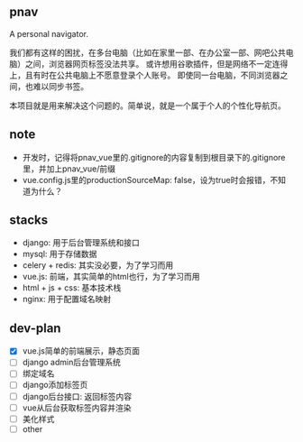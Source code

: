 ## pnav
A personal navigator.

我们都有这样的困扰，在多台电脑（比如在家里一部、在办公室一部、网吧公共电脑）之间，浏览器网页标签没法共享。
或许想用谷歌插件，但是网络不一定连得上，且有时在公共电脑上不愿意登录个人账号。
即使同一台电脑，不同浏览器之间，也难以同步书签。

本项目就是用来解决这个问题的。简单说，就是一个属于个人的个性化导航页。

## note
- 开发时，记得将pnav_vue里的.gitignore的内容复制到根目录下的.gitignore里，并加上pnav_vue/前缀
- vue.config.js里的productionSourceMap: false，设为true时会报错，不知道为什么？


## stacks

- django: 用于后台管理系统和接口
- mysql: 用于存储数据
- celery + redis: 其实没必要，为了学习而用
- vue.js: 前端，其实简单的html也行，为了学习而用
- html + js + css: 基本技术栈
- nginx: 用于配置域名映射

## dev-plan

-[x] vue.js简单的前端展示，静态页面
-[ ] django admin后台管理系统
-[ ] 绑定域名
-[ ] django添加标签页
-[ ] django后台接口: 返回标签内容
-[ ] vue从后台获取标签内容并渲染
-[ ] 美化样式
-[ ] other
